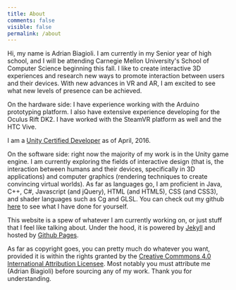 ```yaml
---
title: About
comments: false
visible: false
permalink: /about
---
```

Hi, my name is Adrian Biagioli.  I am currently in my Senior year of high school, and I will be attending Carnegie Mellon University's School of Computer Science beginning this fall.  I like to create interactive 3D experiences and research new ways to promote interaction between users and their devices.  With new advances in VR and AR, I am excited to see what new levels of presence can be achieved.

On the hardware side: I have experience working with the Arduino prototyping platform.  I also have extensive experience developing for the Oculus Rift DK2.  I have worked with the SteamVR platform as well and the HTC Vive.

I am a [Unity Certified Developer](https://certification.unity.com/certification-lookup?last_name=Biagioli&certification_id=2016031-5C437) as of April, 2016.

On the software side: right now the majority of my work is in the Unity game engine.  I am currently exploring the fields of interactive design (that is, the interaction between humans and their devices, specifically in 3D applications) and computer graphics (rendering techniques to create convincing virtual worlds).  As far as languages go, I am proficient in Java, C++, C#, Javascript (and jQuery), HTML (and HTML5), CSS (and CSS3), and shader languages such as Cg and GLSL.  You can check out my github [here](https://github.com/Flafla2) to see what I have done for yourself.

This website is a spew of whatever I am currently working on, or just stuff that I feel like talking about.  Under the hood, it is powered by [Jekyll](http://jekyllrb.com) and hosted by [Github Pages](http://pages.github.com).

As far as copyright goes, you can pretty much do whatever you want, provided it is within the rights granted by the [Creative Commmons 4.0 International Attribution Licensee](http://creativecommons.org/licenses/by/4.0/).  Most notably you must attribute me (Adrian Biagioli) before sourcing any of my work.  Thank you for understanding.